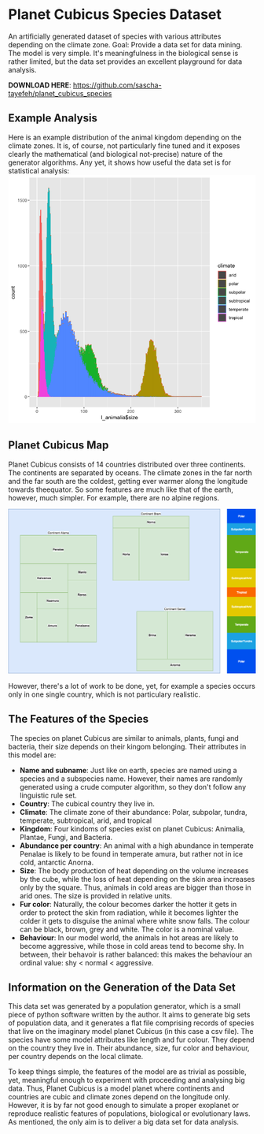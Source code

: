 # Planet Cubicus Species Dataset
An artificially generated dataset of species with various attributes depending on the climate zone. Goal: Provide a data set for data mining. The model is very simple. It's meaningfulness in the biological sense is rather limited, but the data set provides an excellent playground for data analysis. 

__DOWNLOAD HERE__: https://github.com/sascha-tayefeh/planet_cubicus_species

## Example Analysis
Here is an example distribution of the animal kingdom depending on the climate zones. It is, of course, not particularly fine tuned and it exposes clearly the mathematical (and biological not-precise) nature of the generator algorithms. Any yet, it shows how useful the data set is for statistical analysis:
![histogram_animals.png](https://raw.githubusercontent.com/sascha-tayefeh/planet_cubicus_species/master/docs/histogram_animals.png)

## Planet Cubicus Map
Planet Cubicus consists of 14 countries distributed over three continents. The continents are separated by oceans. The climate zones in the far north and the far south are the coldest, getting ever warmer along the longitude towards theequator. So some features are much like that of the earth, however, much simpler. For example, there are no alpine regions.

![Planet Cubicus Map](https://raw.githubusercontent.com/sascha-tayefeh/planet_cubicus_species/master/docs/Planet_Cubicus.drawio.png)

However, there's a lot of work to be done, yet, for example a species occurs only in one single country, which is not particulary realistic.

## The Features of the Species
​
The species on planet Cubicus are similar to animals, plants, fungi and bacteria, their size depends on their kingom belonging. Their attributes in this model are:
​
* __Name and subname__: Just like on earth, species are named using a species and a subspecies name. However, their names are randomly generated using a crude computer algorithm, so they don't follow any linguistic rule set.
* __Country__: The cubical country they live in.
* __Climate__: The climate zone of their abundance: Polar, subpolar, tundra, temperate, subtropical, arid, and tropical
* __Kingdom__: Four kindoms of species exist on planet Cubicus: Animalia, Plantae, Fungi, and Bacteria.  
* __Abundance per country__: An animal with a high abundance in temperate Penalae is likely to be found in temperate amura, but rather not in ice cold, antarctic Anorna.
* __Size__: The body production of heat depending on the volume increases by the cube, while the loss of heat depending on the skin area increases only by the square. Thus, animals in cold areas are bigger than those in arid ones. The size is provided in relative units.
* __Fur color__: Naturally, the colour becomes darker the hotter it gets in order to protect the skin from radiation, while it becomes lighter the colder it gets to disguise the animal where white snow falls. The colour can be black, brown, grey and white. The color is a nominal value.
* __Behaviour__: In our model world, the animals in hot areas are likely to become aggressive, while those in cold areas tend to become shy. In between, their behavoir is rather balanced: this makes the behaviour an ordinal value: shy < normal < aggressive.


## Information on the Generation of the Data Set
This data set was generated by a population generator, which is a small piece of python software written by the author. It  aims to generate big sets of population data, and it generates a flat file comprising records of species that live on the imaginary model planet Cubicus (in this case a csv file). The species have some model attributes like length and fur colour. They depend on the country they live in. Their abundance, size, fur color and behaviour, per country depends on the local climate. 

To keep things simple, the features of the model are as trivial as possible, yet, meaningful enough to experiment with proceeding and analysing big data. Thus, Planet Cubicus is a model planet where continents and countries are cubic and climate zones depend on the longitude only. However, it is by far not good enough to simulate a proper exoplanet or reproduce realistic features of populations, biological or evolutionary laws. As mentioned, the only aim is to deliver a big data set for data analysis.


